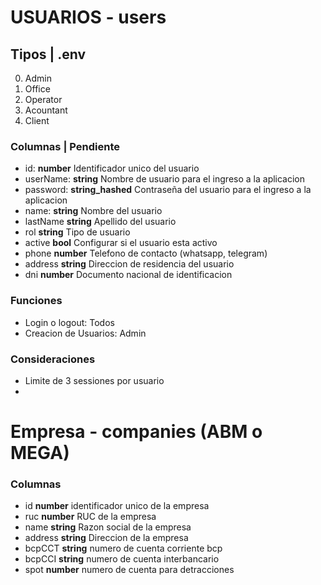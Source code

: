 # USUARIOS - users
## Tipos | .env
0. Admin
1. Office
1. Operator
1. Acountant
1. Client

### Columnas | Pendiente
- id: **number** Identificador unico del usuario
- userName: **string** Nombre de usuario para el ingreso a la aplicacion
- password: **string_hashed** Contraseña del usuario para el ingreso a la aplicacion
- name: **string** Nombre del usuario
- lastName **string** Apellido del usuario
- rol **string** Tipo de usuario
- active **bool** Configurar si el usuario esta activo
- phone **number** Telefono de contacto (whatsapp, telegram)
- address **string** Direccion de residencia del usuario
- dni **number** Documento nacional de identificacion

### Funciones
- Login o logout: Todos
- Creacion de Usuarios: Admin

### Consideraciones
- Limite de 3 sessiones por usuario
- 


# Empresa - companies (ABM o MEGA)
### Columnas
- id **number** identificador unico de la empresa
- ruc **number** RUC de la empresa
- name **string** Razon social de la empresa
- address **string** Direccion de la empresa
- bcpCCT **string** numero de cuenta corriente bcp
- bcpCCI **string** numero de cuenta interbancario
- spot **number** numero de cuenta para detracciones